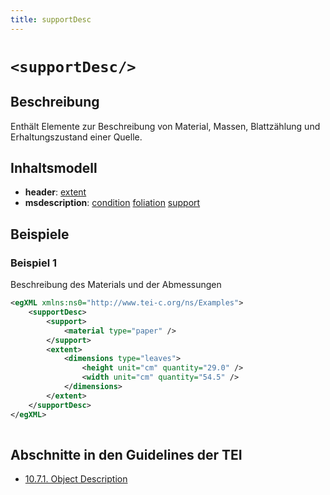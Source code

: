 ```yaml
---
title: supportDesc
---
```




# `<supportDesc/>`

## Beschreibung

Enthält Elemente zur Beschreibung von Material, Massen, Blattzählung und Erhaltungszustand einer Quelle. 

## Inhaltsmodell

- **header**: [extent](extent.md)
- **msdescription**: [condition](condition.md) [foliation](foliation.md) [support](support.md)

## Beispiele

### Beispiel 1

Beschreibung des Materials und der Abmessungen

```xml
<egXML xmlns:ns0="http://www.tei-c.org/ns/Examples">
    <supportDesc>
        <support>
            <material type="paper" />
        </support>
        <extent>
            <dimensions type="leaves">
                <height unit="cm" quantity="29.0" />
                <width unit="cm" quantity="54.5" />
            </dimensions>
        </extent>
    </supportDesc>
</egXML>
               
```

## Abschnitte in den Guidelines der TEI

- [10.7.1. Object Description](https://www.tei-c.org/release/doc/tei-p5-doc/en/html/MS.html#msph1)